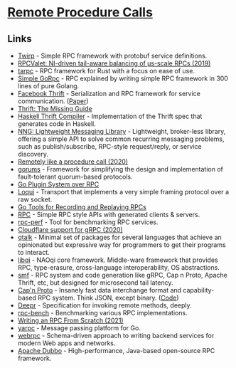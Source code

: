 # [Remote Procedure Calls](https://en.wikipedia.org/wiki/Remote_procedure_call)

## Links

- [Twirp](https://github.com/twitchtv/twirp) - Simple RPC framework with protobuf service definitions.
- [RPCValet: NI-driven tail-aware balancing of µs-scale RPCs (2019)](https://blog.acolyer.org/2019/05/20/rpcvalet/)
- [tarpc](https://github.com/google/tarpc) - RPC framework for Rust with a focus on ease of use.
- [Simple GoRpc](https://github.com/ankur-anand/simple-go-rpc) - RPC explained by writing simple RPC framework in 300 lines of pure Golang.
- [Facebook Thrift](https://github.com/facebook/fbthrift) - Serialization and RPC framework for service communication. ([Paper](https://thrift.apache.org/static/files/thrift-20070401.pdf))
- [Thrift: The Missing Guide](https://diwakergupta.github.io/thrift-missing-guide/)
- [Haskell Thrift Compiler](https://github.com/facebookincubator/hsthrift) - Implementation of the Thrift spec that generates code in Haskell.
- [NNG: Lightweight Messaging Library](https://github.com/nanomsg/nng) - Lightweight, broker-less library, offering a simple API to solve common recurring messaging problems, such as publish/subscribe, RPC-style request/reply, or service discovery.
- [Remotely like a procedure call (2020)](http://funcall.blogspot.com/2020/01/remotely-like-procedure-call.html)
- [gorums](https://github.com/relab/gorums) - Framework for simplifying the design and implementation of fault-tolerant quorum-based protocols.
- [Go Plugin System over RPC](https://github.com/hashicorp/go-plugin)
- [Loqui](https://github.com/discord/loqui) - Transport that implements a very simple framing protocol over a raw socket.
- [Go Tools for Recording and Replaying RPCs](https://github.com/google/go-replayers)
- [RPC](https://github.com/apex/rpc) - Simple RPC style APIs with generated clients & servers.
- [rpc-perf](https://github.com/twitter/rpc-perf) - Tool for benchmarking RPC services.
- [Cloudflare support for gRPC (2020)](https://blog.cloudflare.com/announcing-grpc/)
- [qtalk](https://github.com/manifold/qtalk) - Minimal set of packages for several languages that achieve an opinionated but expressive way for programmers to get their programs to interact.
- [libqi](https://github.com/aldebaran/libqi) - NAOqi core framework. Middle-ware framework that provides RPC, type-erasure, cross-language interoperability, OS abstractions.
- [smf](https://github.com/smfrpc/smf) - RPC system and code generation like gRPC, Cap n Proto, Apache Thrift, etc, but designed for microsecond tail latency.
- [Cap'n Proto](https://capnproto.org/) - Insanely fast data interchange format and capability-based RPC system. Think JSON, except binary. ([Code](https://github.com/capnproto/capnproto))
- [Deepr](https://github.com/deeprjs/deepr) - Specification for invoking remote methods, deeply.
- [rpc-bench](https://github.com/cockroachdb/rpc-bench) - Benchmarking various RPC implementations.
- [Writing an RPC From Scratch (2021)](https://alexanderell.is/posts/rpc-from-scratch/)
- [yarpc](https://github.com/yarpc/yarpc-go) - Message passing platform for Go.
- [webrpc](https://github.com/webrpc/webrpc) - Schema-driven approach to writing backend services for modern Web apps and networks.
- [Apache Dubbo](https://github.com/apache/dubbo) - High-performance, Java-based open-source RPC framework.
